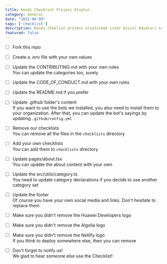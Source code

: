 ```yaml
---
title: Kendi Checklist Projeni Oluştur
category: General
date: "2022-06-09"
tags: ['checklist']
description: Kendi Cheklist projeni oluşturmak ister misin? Adımları takip et 🤝
featured: false
---
```


- [ ] Fork this repo  

- [ ] Create a .env file with your own values

- [ ] Update the CONTRIBUTING.md with your own rules  
You can update the categories too, surely

- [ ] Update the CODE\_OF\_CONDUCT.md with your own rules  

- [ ] Update the README.md if you prefer  

- [ ] Update .github folder's content  
If you want to use the bots we installed, you also need to install them to your organization. After that, you can update the bot's sayings by updating `.github/config.yml`

- [ ] Remove our checklists  
You can remove all the files in the `checklists` directory

- [ ] Add your own checklists  
You can add them to `checklists` directory

- [ ] Update pages/about.tsx  
You can update the about content with your own

- [ ] Update the src/utils/category.ts  
You need to update category declarations if you decide to use another category set

- [ ] Update the footer  
Of course you have your own social media and links. Don't hesitate to replace them

- [ ] Make sure you didn't remove the Huawei Developers logo

- [ ] Make sure you didn't remove the Algolia logo

- [ ] Make sure you didn't remove the Netlify logo  
If you think to deploy somewhere else, then you can remove

- [ ] Don't forget to notify us!  
We glad to hear someone else use the Checklist!
